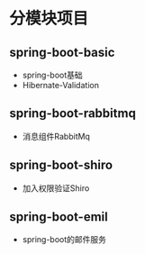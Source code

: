 # 分模块项目
## spring-boot-basic
+ spring-boot基础
+ Hibernate-Validation
## spring-boot-rabbitmq
+ 消息组件RabbitMq
## spring-boot-shiro
+ 加入权限验证Shiro
## spring-boot-emil
+ spring-boot的邮件服务

